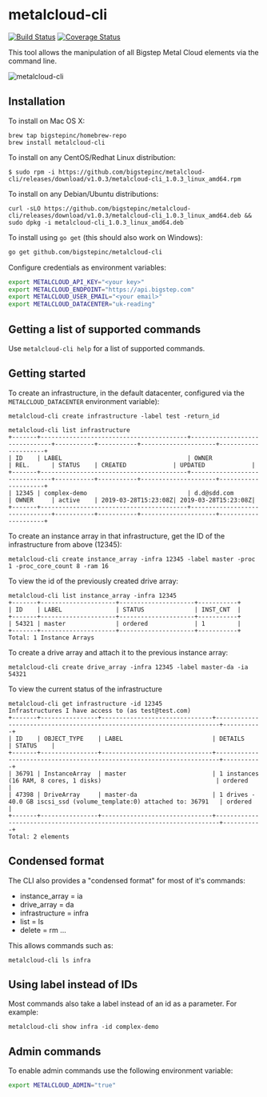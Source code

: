 # metalcloud-cli

[![Build Status](https://travis-ci.org/bigstepinc/metalcloud-cli.svg?branch=master)](https://travis-ci.org/bigstepinc/metalcloud-cli)
[![Coverage Status](https://coveralls.io/repos/github/bigstepinc/metalcloud-cli/badge.svg?branch=master)](https://coveralls.io/github/bigstepinc/metalcloud-cli?branch=master)

This tool allows the manipulation of all Bigstep Metal Cloud elements via the command line.

![metalcloud-cli](https://bigstep.com/assets/images/blog/2019/metalcloud-cli-animated.gif)

## Installation

To install on Mac OS X:
```
brew tap bigstepinc/homebrew-repo
brew install metalcloud-cli
```

To install on any CentOS/Redhat Linux distribution:
```
$ sudo rpm -i https://github.com/bigstepinc/metalcloud-cli/releases/download/v1.0.3/metalcloud-cli_1.0.3_linux_amd64.rpm
```

To install on any Debian/Ubuntu distributions:
```
curl -sLO https://github.com/bigstepinc/metalcloud-cli/releases/download/v1.0.3/metalcloud-cli_1.0.3_linux_amd64.deb && sudo dpkg -i metalcloud-cli_1.0.3_linux_amd64.deb
```

To install using `go get` (this should also work on Windows):
```bash
go get github.com/bigstepinc/metalcloud-cli
```

Configure credentials as environment variables:
```bash
export METALCLOUD_API_KEY="<your key>"
export METALCLOUD_ENDPOINT="https://api.bigstep.com"
export METALCLOUD_USER_EMAIL="<your email>"
export METALCLOUD_DATACENTER="uk-reading"
```

## Getting a list of supported commands

Use `metalcloud-cli help` for a list of supported commands.


## Getting started

To create an infrastructure, in the default datacenter, configured via the `METALCLOUD_DATACENTER` environment variable):
```
metalcloud-cli create infrastructure -label test -return_id
```

```
metalcloud-cli list infrastructure 
+-------+-----------------------------------------+-------------------------------+-----------+-----------+---------------------+---------------------+
| ID    | LABEL                                   | OWNER                         | REL.      | STATUS    | CREATED             | UPDATED             |
+-------+-----------------------------------------+-------------------------------+-----------+-----------+---------------------+---------------------+
| 12345 | complex-demo                            | d.d@sdd.com                   | OWNER     | active    | 2019-03-28T15:23:08Z| 2019-03-28T15:23:08Z|
+-------+-----------------------------------------+-------------------------------+-----------+-----------+---------------------+---------------------+
```

To create an instance array in that infrastructure, get the ID of the infrastructure from above (12345):

```
metalcloud-cli create instance_array -infra 12345 -label master -proc 1 -proc_core_count 8 -ram 16
```

To view the id of the previously created drive array:

```
metalcloud-cli list instance_array -infra 12345
+-------+---------------------+---------------------+-----------+
| ID    | LABEL               | STATUS              | INST_CNT  |
+-------+---------------------+---------------------+-----------+
| 54321 | master              | ordered             | 1         |
+-------+---------------------+---------------------+-----------+
Total: 1 Instance Arrays
```

To create a drive array and attach it to the previous instance array:

```
metalcloud-cli create drive_array -infra 12345 -label master-da -ia 54321
```

To view the current status of the infrastructure

```
metalcloud-cli get infrastructure -id 12345
Infrastructures I have access to (as test@test.com)
+-------+----------------+-------------------------------+-----------------------------------------------------------------------+-----------+
| ID    | OBJECT_TYPE    | LABEL                         | DETAILS                                                               | STATUS    |
+-------+----------------+-------------------------------+-----------------------------------------------------------------------+-----------+
| 36791 | InstanceArray  | master                        | 1 instances (16 RAM, 8 cores, 1 disks)                                | ordered   |
| 47398 | DriveArray     | master-da                     | 1 drives - 40.0 GB iscsi_ssd (volume_template:0) attached to: 36791   | ordered   |
+-------+----------------+-------------------------------+-----------------------------------------------------------------------+-----------+
Total: 2 elements
```

## Condensed format

The CLI also provides a "condensed format" for most of it's commands:
* instance_array = ia
* drive_array = da
* infrastructure = infra
* list = ls
* delete = rm
...

This allows commands such as:
```
metalcloud-cli ls infra
```

## Using label instead of IDs

Most commands also take a label instead of an id as a parameter. For example:
```
metalcloud-cli show infra -id complex-demo
```

## Admin commands
To enable admin commands use the following environment variable:
```bash
export METALCLOUD_ADMIN="true"
```